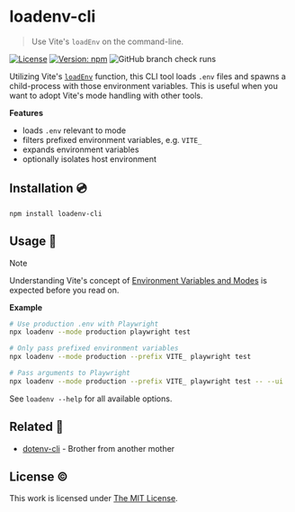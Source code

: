 # loadenv-cli

> Use Vite's `loadEnv` on the command-line.

[![License](https://img.shields.io/github/license/idleberg/loadenv-cli?color=blue&style=for-the-badge)](https://github.com/idleberg/loadenv-cli/blob/main/LICENSE)
[![Version: npm](https://img.shields.io/npm/v/loadenv-cli?style=for-the-badge)](https://www.npmjs.org/package/loadenv-cli)
![GitHub branch check runs](https://img.shields.io/github/check-runs/idleberg/loadenv-cli/main?style=for-the-badge)

Utilizing Vite's [`loadEnv`](https://vite.dev/guide/api-javascript.html#loadenv) function, this CLI tool loads `.env` files and spawns a child-process with those environment variables. This is useful when you want to adopt Vite's mode handling with other tools.

**Features**

- loads `.env` relevant to mode
- filters prefixed environment variables, e.g. `VITE_`
- expands environment variables
- optionally isolates host environment

## Installation 💿

```shell
npm install loadenv-cli
```

## Usage 🚀

> [!NOTE]
> Understanding Vite's concept of [Environment Variables and Modes](https://vite.dev/guide/env-and-mode.html) is expected before you read on.

**Example**

```sh
# Use production .env with Playwright
npx loadenv --mode production playwright test

# Only pass prefixed environment variables
npx loadenv --mode production --prefix VITE_ playwright test

# Pass arguments to Playwright
npx loadenv --mode production --prefix VITE_ playwright test -- --ui
```

See `loadenv --help` for all available options.

## Related 👫

- [dotenv-cli](https://www.npmjs.com/package/dotenv-cli) - Brother from another mother

## License ©️

This work is licensed under [The MIT License](LICENSE).
